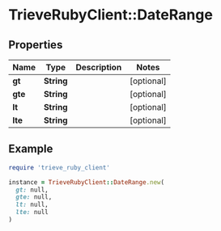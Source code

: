 # TrieveRubyClient::DateRange

## Properties

| Name | Type | Description | Notes |
| ---- | ---- | ----------- | ----- |
| **gt** | **String** |  | [optional] |
| **gte** | **String** |  | [optional] |
| **lt** | **String** |  | [optional] |
| **lte** | **String** |  | [optional] |

## Example

```ruby
require 'trieve_ruby_client'

instance = TrieveRubyClient::DateRange.new(
  gt: null,
  gte: null,
  lt: null,
  lte: null
)
```

